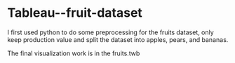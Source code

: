 # Tableau--fruit-dataset

I first used python to do some preprocessing for the fruits dataset, only keep production value and split the dataset into apples, pears, and bananas. 

The final visualization work is in the fruits.twb
